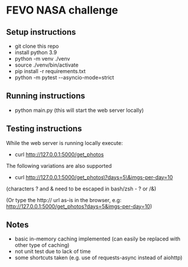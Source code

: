 # FEVO NASA challenge

## Setup instructions
- git clone this repo
- install python 3.9
- python -m venv ./venv
- source ./venv/bin/activate
- pip install -r requirements.txt
- python -m pytest --asyncio-mode=strict 

## Running instructions
- python main.py
(this will start the web server locally)

## Testing instructions
While the web server is running locally execute:
- curl http://127.0.0.1:5000/get_photos

The following variations are also supported
- curl http://127.0.0.1:5000/get_photos\?days=5\&imgs-per-day=10

(characters ? and & need to be escaped in bash/zsh - \? or /&)

(Or type the http:// url as-is in the browser, e.g:
http://127.0.0.1:5000/get_photos?days=5&imgs-per-day=10)


## Notes
- basic in-memory caching implemented (can easily be replaced with other type of caching)
- not unit test due to lack of time
- some shortcuts taken (e.g. use of requests-async instead of aiohttp)
